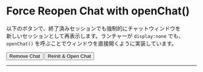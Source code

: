 <!DOCTYPE html>
<html lang="ja">
<head>
  <meta charset="UTF-8" />
  <title>Force Reopen Chat with openChat()</title>
</head>
<body>
  <h1>Force Reopen Chat with openChat()</h1>
  <p>
    以下のボタンで、終了済みセッションでも強制的にチャットウィンドウを<br>
    新しいセッションとして再表示します。ランチャーが <code>display:none</code> でも、<br>
    <code>openChat()</code> を呼ぶことでウィンドウを直接開くように実装しています。
  </p>

  <!-- ボタン群 -->
  <button onclick="removeChat()">Remove Chat</button>
  <button onclick="reinitAndOpenChat()">Reinit &amp; Open Chat</button>

  <hr/>

  <script>
    /********************************************************************
     * 1) initChat() - Embedded Messaging 初期化 → openChat() で強制表示
     ********************************************************************/
    function initChat() {
      console.log('[initChat] START');
      try {
        // 言語設定 (例: 'ja')
        embeddedservice_bootstrap.settings.language = 'ja';

        // 組織ID / デプロイID / Embedded Service URL を書き換える
        embeddedservice_bootstrap.init(
          '00DIS000002CjVn',    // Org ID (例)
          'MIAW4',             // Deployment ID (例)
          'https://daihachi20240927.my.site.com/ESWMIAW41737545576136', // ES URL (例)
          {
            scrt2URL: 'https://daihachi20240927.my.salesforce-scrt.com'
          }
        );

        console.log('[initChat] SUCCESS: Chat initialized.');
      } catch (err) {
        console.error('[initChat] ERROR:', err);
      }
      console.log('[initChat] END');

      // ★ init完了後にウィンドウを強制的に開く
      setTimeout(() => {
        if (
          window.embeddedservice_bootstrap &&
          typeof embeddedservice_bootstrap.openChat === 'function'
        ) {
          console.log('[initChat] Calling openChat() to force window display...');
          embeddedservice_bootstrap.openChat();
        } else {
          console.warn('[initChat] openChat() not available; user may need to click an icon.');
        }
      }, 500);
    }

    /********************************************************************
     * 2) removeChat() - 既存のチャット要素をすべて削除
     ********************************************************************/
    function removeChat(verbose = true) {
      if (verbose) console.log('[removeChat] START');

      // removeIframe() があれば先に呼ぶ
      if (
        window.embeddedservice_bootstrap &&
        window.embeddedservice_bootstrap.core &&
        typeof window.embeddedservice_bootstrap.core.removeIframe === 'function'
      ) {
        if (verbose) console.log('[removeChat] removeIframe()...');
        try {
          window.embeddedservice_bootstrap.core.removeIframe();
        } catch(e) {
          console.warn('[removeChat] removeIframe error:', e);
        }
      }

      // scriptタグ (bootstrap.min.js) を削除
      const scriptTag = document.querySelector("script[src*='bootstrap.min.js']");
      if (scriptTag) {
        scriptTag.remove();
        if (verbose) console.log('[removeChat] Removed script tag.');
      }

      // iframe を削除
      const iframeSelectors = [
        "iframe[data-embeddedmessaging]",
        "iframe[id*='embeddedMessaging']",
        "iframe[class*='embeddedMessaging']"
      ].join(',');
      const allIframes = document.querySelectorAll(iframeSelectors);
      allIframes.forEach(ifr => {
        if (verbose) console.log('[removeChat] Deleting iframe:', ifr.outerHTML);
        ifr.remove();
      });

      // localStorage のチャット情報を削除
      try {
        localStorage.removeItem('embeddedMessaging:conversationData');
        localStorage.removeItem('embeddedMessaging:isLoggedIn');
        localStorage.removeItem('embeddedMessaging:settings');
      } catch (err) {
        console.warn('[removeChat] localStorage remove error:', err);
      }

      // JSオブジェクト embeddedservice_bootstrap を削除
      if (window.embeddedservice_bootstrap) {
        delete window.embeddedservice_bootstrap;
        if (verbose) console.log('[removeChat] Deleted window.embeddedservice_bootstrap.');
      }

      if (verbose) console.log('[removeChat] END');
    }

    /********************************************************************
     * 3) loadChatScript() - 新しい script を読み込み、onload で initChat()
     ********************************************************************/
    function loadChatScript() {
      console.log('[loadChatScript] START');
      const scriptEl = document.createElement('script');
      scriptEl.type = 'text/javascript';

      // 実際の bootstrap.min.js のURLに書き換える
      scriptEl.src = 'https://daihachi20240927.my.site.com/ESWMIAW41737545576136/assets/js/bootstrap.min.js';

      scriptEl.onload = () => {
        console.log('[loadChatScript] Script loaded. Now calling initChat()...');
        if (window.embeddedservice_bootstrap) {
          initChat(); // ← init 後に openChat() を呼ぶ
        } else {
          console.warn('[loadChatScript] embeddedservice_bootstrap not defined after script load.');
        }
      };
      scriptEl.onerror = (err) => {
        console.error('[loadChatScript] Script load error:', err);
      };

      document.body.appendChild(scriptEl);
      console.log('[loadChatScript] END');
    }

    /********************************************************************
     * 4) reinitAndOpenChat() - removeChat() → loadChatScript()
     ********************************************************************/
    function reinitAndOpenChat() {
      console.log('[reinitAndOpenChat] START');
      removeChat(false);

      setTimeout(() => {
        loadChatScript();
      }, 300);

      console.log('[reinitAndOpenChat] END');
    }

    /********************************************************************
     * 5) onInitialLoad()
     *    - ページロード時に何もしない例。最初からチャット開きたい場合は initChat() を呼ぶ
     ********************************************************************/
    function onInitialLoad() {
      console.log('[onInitialLoad] No auto-init. Use buttons to control chat.');
      // initChat(); // ← もしページ読み込み時からウィンドウを表示したいならコメントアウトを解除
    }
  </script>

  <!-- ページ読み込み時に onInitialLoad() を呼ぶだけ -->
  <script
    type="text/javascript"
    src="https://daihachi20240927.my.site.com/ESWMIAW41737545576136/assets/js/bootstrap.min.js"
    onload="onInitialLoad()"
  ></script>
</body>
</html>

